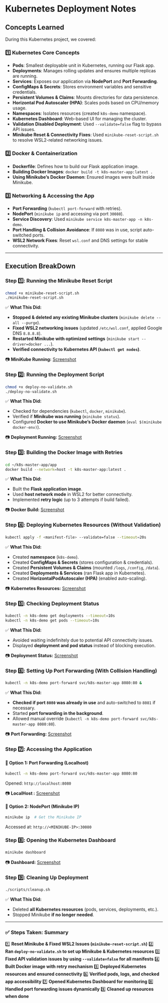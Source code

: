 # Kubernetes Deployment Notes

##  Concepts Learned

During this Kubernetes project, we covered:

### **1️⃣ Kubernetes Core Concepts**
- **Pods**: Smallest deployable unit in Kubernetes, running our Flask app.
- **Deployments**: Manages rolling updates and ensures multiple replicas are running.
- **Services**: Exposes our application via **NodePort** and **Port Forwarding**.
- **ConfigMaps & Secrets**: Stores environment variables and sensitive credentials.
- **Persistent Volumes & Claims**: Mounts directories for data persistence.
- **Horizontal Pod Autoscaler (HPA)**: Scales pods based on CPU/memory usage.
- **Namespaces**: Isolates resources (created `k8s-demo` namespace).
- **Kubernetes Dashboard**: Web-based UI for managing the cluster.
- **Validation Disabled Deployment**: Used `--validate=false` flag to bypass API issues.
- **Minikube Reset & Connectivity Fixes**: Used `minikube-reset-script.sh` to resolve WSL2-related networking issues.

### **2️⃣ Docker & Containerization**
- **Dockerfile**: Defines how to build our Flask application image.
- **Building Docker Images**: `docker build -t k8s-master-app:latest .`
- **Using Minikube’s Docker Daemon**: Ensured images were built inside Minikube.

### **3️⃣ Networking & Accessing the App**
- **Port Forwarding** (`kubectl port-forward` with retries).
- **NodePort** (`minikube ip` and accessing via port `30080`).
- **Service Discovery**: Used `minikube service k8s-master-app -n k8s-demo`.
- **Port Handling & Collision Avoidance**: If `8080` was in use, script auto-switched ports.
- **WSL2 Network Fixes**: Reset `wsl.conf` and DNS settings for stable connectivity.

---

## **Execution BreakDown**

### **Step 1️⃣: Running the Minikube Reset Script**
```bash
chmod +x minikube-reset-script.sh
./minikube-reset-script.sh
```
✅ **What This Did:**
- **Stopped & deleted any existing Minikube clusters** (`minikube delete --all --purge`).
- **Fixed WSL2 networking issues** (updated `/etc/wsl.conf`, applied Google DNS `8.8.8.8`).
- **Restarted Minikube with optimized settings** (`minikube start --driver=docker ...`).
- **Verified connectivity to Kubernetes API (`kubectl get nodes`)**.

📷 **MiniKube Running:** [Screenshot](#)

### **Step 2️⃣: Running the Deployment Script**
```bash
chmod +x deploy-no-validate.sh
./deploy-no-validate.sh
```
✅ **What This Did:**
- Checked for dependencies (`kubectl`, `docker`, `minikube`).
- Verified if **Minikube was running** (`minikube status`).
- Configured **Docker to use Minikube’s Docker daemon** (`eval $(minikube docker-env)`).

📷 **Deployment Running:** [Screenshot](#)

### **Step 3️⃣: Building the Docker Image with Retries**
```bash
cd ~/k8s-master-app/app
docker build --network=host -t k8s-master-app:latest .
```
✅ **What This Did:**
- Built the **Flask application image**.
- Used **host network mode** in WSL2 for better connectivity.
- Implemented **retry logic** (up to 3 attempts if build failed).

📷 **Docker Build:** [Screenshot](#)

### **Step 4️⃣: Deploying Kubernetes Resources (Without Validation)**
```bash
kubectl apply -f <manifest-file> --validate=false --timeout=20s
```
✅ **What This Did:**
- Created **namespace** (`k8s-demo`).
- Created **ConfigMaps & Secrets** (stores configuration & credentials).
- Created **Persistent Volumes & Claims** (mounted `/logs`, `/config`, `/data`).
- Created **Deployments & Services** (ran Flask app in Kubernetes).
- Created **HorizontalPodAutoscaler (HPA)** (enabled auto-scaling).

📷 **Kubernetes Resources:** [Screenshot](#)

### **Step 5️⃣: Checking Deployment Status**
```bash
kubectl -n k8s-demo get deployments --timeout=10s
kubectl -n k8s-demo get pods --timeout=10s
```
✅ **What This Did:**
- Avoided waiting indefinitely due to potential API connectivity issues.
- Displayed **deployment and pod status** instead of blocking execution.

📷 **Deployment Status:** [Screenshot](#)

### **Step 6️⃣: Setting Up Port Forwarding (With Collision Handling)**
```bash
kubectl -n k8s-demo port-forward svc/k8s-master-app 8080:80 &
```
✅ **What This Did:**
- **Checked if port `8080` was already in use** and auto-switched to `8081` if necessary.
- Started **port forwarding in the background**.
- Allowed manual override (`kubectl -n k8s-demo port-forward svc/k8s-master-app 8080:80`).

📷 **Port Forwarding:** [Screenshot](#)

### **Step 7️⃣: Accessing the Application**
#### **🔹 Option 1: Port Forwarding (Localhost)**
```bash
kubectl -n k8s-demo port-forward svc/k8s-master-app 8080:80
```
Opened: `http://localhost:8080`

📷 **LocalHost :** [Screenshot](#)

#### **🔹 Option 2: NodePort (Minikube IP)**
```bash
minikube ip  # Get the Minikube IP
```
Accessed at: `http://<MINIKUBE-IP>:30080`

### **Step 8️⃣: Opening the Kubernetes Dashboard**
```bash
minikube dashboard
```
📷 **Dashboard:** [Screenshot](#)

### **Step 9️⃣: Cleaning Up Deployment**
```bash
./scripts/cleanup.sh
```
✅ **What This Did:**
- Deleted **all Kubernetes resources** (pods, services, deployments, etc.).
- Stopped Minikube **if no longer needed**.


---
### **✅ Steps Taken: Summary**
1️⃣ **Reset Minikube & Fixed WSL2 Issues (`minikube-reset-script.sh`)**
2️⃣ **Ran `deploy-no-validate.sh` to set up Minikube & Kubernetes resources**
3️⃣ **Fixed API validation issues by using `--validate=false` for all manifests**
4️⃣ **Built Docker image with retry mechanism**
5️⃣ **Deployed Kubernetes resources and ensured connectivity**
6️⃣ **Verified pods, logs, and checked app accessibility**
7️⃣ **Opened Kubernetes Dashboard for monitoring**
8️⃣ **Handled port forwarding issues dynamically**
9️⃣ **Cleaned up resources when done**



